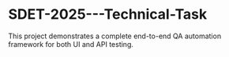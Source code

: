 # SDET-2025---Technical-Task
This project demonstrates a complete end-to-end QA automation framework for both UI and API testing.

